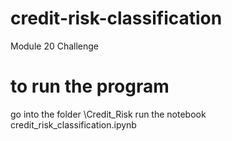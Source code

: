 # credit-risk-classification
Module 20 Challenge
# to run the program
go into the folder \Credit_Risk
run the notebook credit_risk_classification.ipynb
